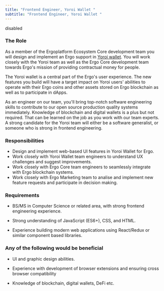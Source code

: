 ```yaml
---
title: "Frontend Engineer, Yoroi Wallet "
subtitle: "Frontend Engineer, Yoroi Wallet "
---
```

disabled 
### The Role

As a member of the Ergoplatform Ecosystem Core development team you will design
and implement an Ergo support in [Yoroi
wallet](https://github.com/Emurgo/yoroi-frontend). You will work closely with
the Yoroi team as well as the Ergo Core development team towards Ergo's mission
of providing contractual money for people.

The Yoroi wallet is a central part of the Ergo's user experience. The new
features you build will have a target impact on Yoroi users' abilities to operate
with their Ergo coins and other assets stored on Ergo blockchain as well as to
participate in dApps.

As an engineer on our team, you'll bring top-notch software engineering skills
to contribute to our open source production quality systems immediately.
Knowledge of blockchain and digital wallets is a plus but not required. That can
be learned on the job as you work with our team experts. A strong candidate for
the Yoroi team will either be a software generalist, or someone who is strong in
frontend engineering.

### Responsibilities

 - Design and implement web-based UI features in Yoroi Wallet for Ergo.
 - Work closely with Yoroi Wallet team engineers to understand UX challenges and
 suggest improvements.
 - Work closely with Ergo Core team engineers to seamlessly integrate with Ergo
 blockchain systems.
 - Work closely with Ergo Marketing team to analise and implement new feature
 requests and participate in decision making.

### Requirements

- BS/MS in Computer Science or related area, with strong frontend engineering
experience.

- Strong understanding of JavaScript (ES6+), CSS, and HTML.

- Experience building modern web applications using React/Redux or similar
component based libraries.


### Any of the following would be beneficial

- UI and graphic design abilities.

- Experience with development of browser extensions and ensuring cross browser
compatibility 

- Knowledge of blockchain, digital wallets, DeFi etc.